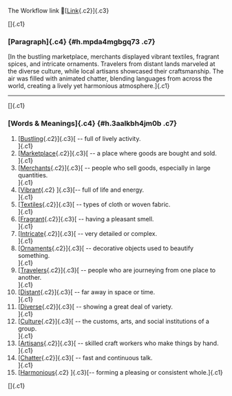 The Workflow link
👏[[Link](https://www.google.com/url?q=http://www.google.com&sa=D&source=editors&ust=1759235920521415&usg=AOvVaw3J8HP_ogxF9m1yqTKaLvuH){.c2}]{.c3}

[]{.c1}

### [Paragraph]{.c4} {#h.mpda4mgbgq73 .c7}

[In the bustling marketplace, merchants displayed vibrant textiles,
fragrant spices, and intricate ornaments. Travelers from distant lands
marveled at the diverse culture, while local artisans showcased their
craftsmanship. The air was filled with animated chatter, blending
languages from across the world, creating a lively yet harmonious
atmosphere.]{.c1}

------------------------------------------------------------------------

[]{.c1}

### [Words & Meanings]{.c4} {#h.3aalkbh4jm0b .c7}

1.  [[Bustling](https://www.google.com/url?q=http://www.google.com&sa=D&source=editors&ust=1759235920523043&usg=AOvVaw0qVCLAcu-nY7WP_Fblio5h){.c2}]{.c3}[ --
    full of lively activity.\
    ]{.c1}
2.  [[Marketplace](https://www.google.com/url?q=http://www.google.com&sa=D&source=editors&ust=1759235920523473&usg=AOvVaw2V7fbon9gcDIHnd2e1QwaR){.c2}]{.c3}[ --
    a place where goods are bought and sold.\
    ]{.c1}
3.  [[Merchants](https://www.google.com/url?q=http://www.google.com&sa=D&source=editors&ust=1759235920523877&usg=AOvVaw1myPLf5M0CrpWKoJc2urqQ){.c2}]{.c3}[ --
    people who sell goods, especially in large quantities.\
    ]{.c1}
4.  [[Vibrant](https://www.google.com/url?q=http://www.google.com&sa=D&source=editors&ust=1759235920524196&usg=AOvVaw0-HHJiDU3YAP5ECDCM9p7s){.c2}
    ]{.c3}[-- full of life and energy.\
    ]{.c1}
5.  [[Textiles](https://www.google.com/url?q=http://www.google.com&sa=D&source=editors&ust=1759235920524539&usg=AOvVaw1ePkH7vqcgCD3cdEORWa98){.c2}]{.c3}[ --
    types of cloth or woven fabric.\
    ]{.c1}
6.  [[Fragrant](https://www.google.com/url?q=http://www.google.com&sa=D&source=editors&ust=1759235920524885&usg=AOvVaw3JiTpDnYALvUFpYmuqjuo1){.c2}]{.c3}[ --
    having a pleasant smell.\
    ]{.c1}
7.  [[Intricate](https://www.google.com/url?q=http://www.google.com&sa=D&source=editors&ust=1759235920525195&usg=AOvVaw3BGKw78ZGyHbCxev6J7F5l){.c2}]{.c3}[ --
    very detailed or complex.\
    ]{.c1}
8.  [[Ornaments](https://www.google.com/url?q=http://www.google.com&sa=D&source=editors&ust=1759235920525456&usg=AOvVaw2lPWNZd2Keqjpqxre3d30a){.c2}]{.c3}[ --
    decorative objects used to beautify something.\
    ]{.c1}
9.  [[Travelers](https://www.google.com/url?q=http://www.google.com&sa=D&source=editors&ust=1759235920525727&usg=AOvVaw0A5VmzKuxZf3M21sBSAn35){.c2}]{.c3}[ --
    people who are journeying from one place to another.\
    ]{.c1}
10. [[Distant](https://www.google.com/url?q=http://www.google.com&sa=D&source=editors&ust=1759235920526024&usg=AOvVaw3HmZm__Kbb4wF7-NpE7S0t){.c2}]{.c3}[ --
    far away in space or time.\
    ]{.c1}
11. [[Diverse](https://www.google.com/url?q=http://www.google.com&sa=D&source=editors&ust=1759235920526211&usg=AOvVaw3TZQneOi4uOB7ubjFOq6Nk){.c2}]{.c3}[ --
    showing a great deal of variety.\
    ]{.c1}
12. [[Culture](https://www.google.com/url?q=http://www.google.com&sa=D&source=editors&ust=1759235920526417&usg=AOvVaw3ybxE63toZePwa04-jvcMF){.c2}]{.c3}[ --
    the customs, arts, and social institutions of a group.\
    ]{.c1}
13. [[Artisans](https://www.google.com/url?q=http://www.google.com&sa=D&source=editors&ust=1759235920526778&usg=AOvVaw3Y7dBsduidX9_0As-J1cEh){.c2}]{.c3}[ --
    skilled craft workers who make things by hand.\
    ]{.c1}
14. [[Chatter](https://www.google.com/url?q=http://www.google.com&sa=D&source=editors&ust=1759235920527109&usg=AOvVaw03efdvs6--LFqmfVGEFiu6){.c2}]{.c3}[ --
    fast and continuous talk.\
    ]{.c1}
15. [[Harmonious](https://www.google.com/url?q=http://www.google.com&sa=D&source=editors&ust=1759235920527358&usg=AOvVaw0zF4nWsgQcfSYvpqIN8p9_){.c2}
    ]{.c3}[-- forming a pleasing or consistent whole.]{.c1}

[]{.c1}
